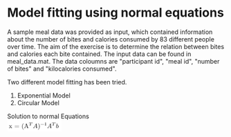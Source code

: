 # Model fitting using normal equations

A sample meal data was provided as input, which contained information about the number of bites and calories consumed by 83 different people over time.
The aim of the exercise is to determine the relation between bites and calories each bite contained. The input data can be found in meal_data.mat. The data coloumns are "participant id", "meal id", "number of bites" and "kilocalories consumed".

Two different model fitting has been tried.
1. Exponential Model
2. Circular Model

Solution to normal Equations  
![](images/normal_equation.png)
